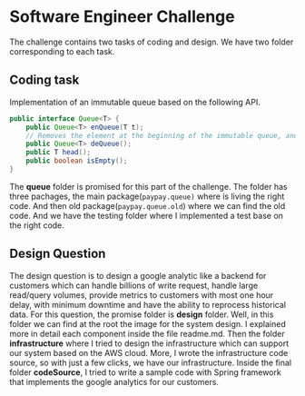 
# Software Engineer Challenge
The challenge contains two tasks of coding and design. We have two folder corresponding to each task.
## Coding task
Implementation of an immutable queue based on the following API.
```Java
public interface Queue<T> {
    public Queue<T> enQueue(T t);
    // Removes the element at the beginning of the immutable queue, and returns the new queue.
    public Queue<T> deQueue();
    public T head();
    public boolean isEmpty();
}
```
The **queue** folder is promised for this part of the challenge. The folder has three pachages, the main package(`paypay.queue)` where is living the right code.  And then old package(`paypay.queue.old`) where we can find the old code. And we have the testing folder where I implemented a test base on the right code.

## Design Question
The design question is to design a google analytic like a backend for customers which can handle billions of write request, handle large read/query volumes, provide metrics to customers with most one hour delay, with minimum downtime and have the ability to reprocess historical data.
For this question, the promise folder is  **design** folder. Well, in this folder we can find at the root the image for the system design. I explained more in detail each component inside the file readme.md. Then the folder **infrastructure** where I tried to design the infrastructure which can support our system based on the AWS cloud. More, I wrote the infrastructure code source, so with just a few clicks, we have our infrastructure. Inside the final folder **codeSource**, I tried to write a sample code with Spring framework that implements the google analytics for our customers.